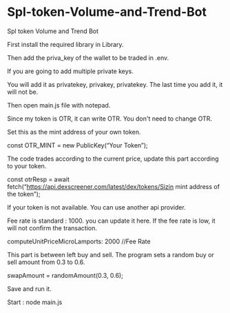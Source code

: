 # Spl-token-Volume-and-Trend-Bot
Spl token Volume and Trend Bot

First install the required library in Library.

Then add the priva_key of the wallet to be traded in .env.

If you are going to add multiple private keys.

You will add it as privatekey, privakey, privatekey. The last time you add it, it will not be.


Then open main.js file with notepad.

Since my token is OTR, it can write OTR. You don't need to change OTR.

Set this as the mint address of your own token.

const OTR_MINT = new PublicKey(“Your Token”);

The code trades according to the current price, update this part according to your token.

 const otrResp = await fetch(“https://api.dexscreener.com/latest/dex/tokens/Sizin mint address of the token”);


If your token is not available. You can use another api provider.


Fee rate is standard : 1000. you can update it here.
If the fee rate is low, it will not confirm the transaction.

 computeUnitPriceMicroLamports: 2000 //Fee Rate

This part is between left buy and sell. The program sets a random buy or sell amount from 0.3 to 0.6.

swapAmount = randomAmount(0.3, 0.6);


Save and run it.


Start : node main.js
